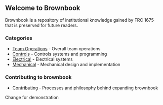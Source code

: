 ## Welcome to Brownbook

Brownbook is a repository of institutional knowledge gained by FRC 1675 that is preserved for future readers.


### Categories
* [Team Operations](operations/operations.md) - Overall team operations
* [Controls](controls/controls.md) - Controls systems and programming
* [Electrical](electrical/electrical.md) - Electrical systems
* [Mechanical](mechanical/mechanical-main.md) - Mechanical design and implementation

### Contributing to brownbook
* [Contributing](contributing/contributing-to-brownbook.md) - Processes and philosophy behind expanding brownbook

Change for demonstration
